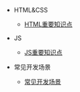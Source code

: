 - HTML&CSS

  - [HTML重要知识点](./html/1.html总结.md)

- JS

  - [JS重要知识点](./js/2.JS.md)

- 常见开发场景

  - [常见开发场景](./js/1.常见开发场景代码.md)